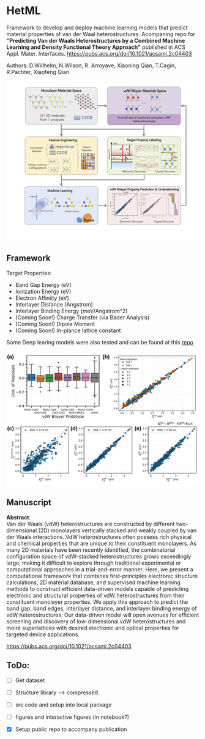# HetML  

Framework to develop and deploy machine learning models that predict material properties of van der Waal heterostructures. Acompaning repo for **"Predicting Van der Waals Heterostructures by a Combined Machine Learning and Density Functional Theory Approach"** published in ACS Appl. Mater. Interfaces. https://pubs.acs.org/doi/10.1021/acsami.2c04403

Authors: D.Willhelm, N.Wilson, R. Arroyave, Xiaoning Qian, T.Cagin, R.Pachter, Xiaofeng Qian

![alt text](https://github.com/dwillhelm/HetML/blob/master/docs/figs/figure_1_new_DW_XQ_v3_highres.jpg?raw=true)

## Framework  
Target Properties: 
* Band Gap Energy (eV) 
* Ionization Energy (eV) 
* Electron Affiniity (eV) 
* Interlayer Distance (Angstrom)  
* Interlayer Binding Energy (meV/Angstrom^2)   
* (Coming Soon!) Charge Transfer (via Bader Analysis) 
* (Coming Soon!) Dipole Moment
* (Coming Soon!) In-plance lattice constant  


Some Deep learing models were also tested and can be found at this [repo](https://github.com/dwillhelm/DeepHetML)



![alt text](https://github.com/dwillhelm/HetML/blob/master/docs/figs/figure_6.svg?raw=true)


## Manuscript  
**Abstract**:  
Van der Waals (vdW) heterostructures are constructed by different two-dimensional (2D) monolayers vertically stacked and weakly coupled by van der Waals interactions. VdW heterostructures often possess rich physical and chemical properties that are unique to their constituent monolayers. As many 2D materials have been recently identified, the combinatorial configuration space of vdW-stacked heterostructures grows exceedingly large, making it difficult to explore through traditional experimental or computational approaches in a trial-and-error manner. Here, we present a computational framework that combines first-principles electronic structure calculations, 2D material database, and supervised machine learning methods to construct efficient data-driven models capable of predicting electronic and structural properties of vdW heterostructures from their constituent monolayer properties. We apply this approach to predict the band gap, band edges, interlayer distance, and interlayer binding energy of vdW heterostructures. Our data-driven model will open avenues for efficient screening and discovery of low-dimensional vdW heterostructures and moiré superlattices with desired electronic and optical properties for targeted device applications.  

https://pubs.acs.org/doi/10.1021/acsami.2c04403


## ToDo: 
- [ ] Get dataset 
- [ ] Structure library --> compressed.  
- [ ] src code and setup into local package 
- [ ] figures and interactive figures (in notebook?)

- [x] Setup public repo to accompany publication 
